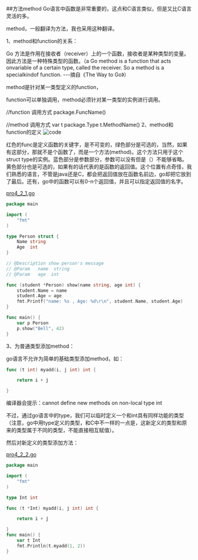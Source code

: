 ##方法method
Go语言中函数是非常重要的，这点和C语言类似，但是又比C语言灵活的多。

method，一般翻译为方法，我也采用这种翻译。

1、method和function的关系：

Go 方法是作用在接收者（receiver）上的一个函数，接收者是某种类型的变量。因此方法是一种特殊类型的函数。（a Go method is a function that acts onvariable of a certain type, called the receiver. So a method is a specialkindof function. ---摘自《The Way to Go》）

method是针对某一类型定义的function，

function可以单独调用，method必须针对某一类型的实例进行调用。

//function 调用方式
package.FuncName()

//method 调用方式
var t package.Type
t.MethodName()
2、method和function的定义
![code](https://github.com/sunnygocms/gobook/blob/master/go_lang_base/04.2.png)

红色的func是定义函数的关键字，是不可变的，绿色部分是可选的，当然，如果有这部分，那就不是个函数了，而是一个方法(method)。这个方法只用于这个struct type的实例。蓝色部分是参数部分，参数可以没有但是（）不能够省略。黄色部分也是可选的，如果有的话代表的是函数的返回值。这个位置有点奇怪，我们熟悉的语言，不管是java还是C，都会把返回值放在函数名前边，go却把它放到了最后。还有，go中的函数可以有0-n个返回值，并且可以指定返回值的名字。


[pro4_2_1.go](https://github.com/sunnygocms/gobook/blob/master/src/go_lang_base/04/pro4_2_1.go)

```go
package main

import (
    "fmt"
)

type Person struct {
    Name string
    Age  int
}

// @Description show person's message
// @Param	name  string
// @Param	age  int

func (student *Person) show(name string, age int) {
    student.Name = name
    student.Age = age
    fmt.Printf("name: %s , Age: %d\r\n", student.Name, student.Age)
}

func main() {
    var p Person
    p.show("Bell", 42)
}
```
3、为普通类型添加method：

 go语言不允许为简单的基础类型添加method，如：
```go
func (t int) myadd(i, j int) int {

    return i + j

}
```
编译器会提示：cannot define new methods on non-local type int

不过，通过go语言中的type，我们可以临时定义一个和int具有同样功能的类型（注意，go中用type定义的类型，和C中不一样的一点是，这新定义的类型和原来的类型属于不同的类型，不能直接相互赋值）。

然后对新定义的类型添加方法：

[pro4_2_2.go](https://github.com/sunnygocms/gobook/blob/master/src/go_lang_base/04/pro4_2_2.go)

```go
package main

import (
    "fmt"
)

type Int int

func (t *Int) myadd(i, j int) int {

    return i + j

}
func main() {
    var t Int
    fmt.Println(t.myadd(1, 2))
}
```
